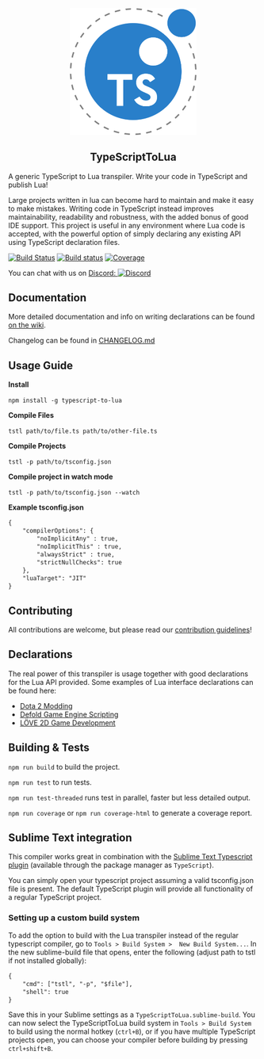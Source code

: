 <div align="center">
    <img src="logo-hq.png?raw=true" alt="TypeScriptToLua" width="256" />
    <h2>TypeScriptToLua</h2>
</div>

A generic TypeScript to Lua transpiler. Write your code in TypeScript and publish Lua!

Large projects written in lua can become hard to maintain and make it easy to make mistakes. Writing code in TypeScript instead improves maintainability, readability and robustness, with the added bonus of good IDE support. This project is useful in any environment where Lua code is accepted, with the powerful option of simply declaring any existing API using TypeScript declaration files.

[![Build Status](https://travis-ci.org/Perryvw/TypescriptToLua.svg?branch=master)](https://travis-ci.org/Perryvw/TypescriptToLua)
[![Build status](https://ci.appveyor.com/api/projects/status/github/perryvw/typescripttolua?branch=master&svg=true)](https://ci.appveyor.com/project/Perryvw/typescripttolua)
[![Coverage](https://codecov.io/gh/perryvw/typescripttolua/branch/master/graph/badge.svg)](https://codecov.io/gh/perryvw/typescripttolua)

You can chat with us on [Discord: ![Discord](https://img.shields.io/discord/515854149821267971.svg)](https://discord.gg/BWAq58Y)

## Documentation
More detailed documentation and info on writing declarations can be found [on the wiki](https://github.com/Perryvw/TypescriptToLua/wiki).

Changelog can be found in [CHANGELOG.md](https://github.com/Perryvw/TypescriptToLua/blob/master/CHANGELOG.md)

## Usage Guide

**Install**

`npm install -g typescript-to-lua`

**Compile Files**

`tstl path/to/file.ts path/to/other-file.ts`

**Compile Projects**

`tstl -p path/to/tsconfig.json`

**Compile project in watch mode**

`tstl -p path/to/tsconfig.json --watch`

**Example tsconfig.json**
```
{
    "compilerOptions": {
        "noImplicitAny" : true,
        "noImplicitThis" : true,
        "alwaysStrict" : true,
        "strictNullChecks": true
    },
    "luaTarget": "JIT"
}
```

## Contributing
All contributions are welcome, but please read our [contribution guidelines](https://github.com/Perryvw/TypescriptToLua/blob/master/CONTRIBUTING.md)!

## Declarations
The real power of this transpiler is usage together with good declarations for the Lua API provided. Some examples of Lua interface declarations can be found here:
- [Dota 2 Modding](https://github.com/ModDota/API/tree/master/declarations/server)
- [Defold Game Engine Scripting](https://github.com/dasannikov/DefoldTypeScript/blob/master/defold.d.ts)
- [LÖVE 2D Game Development](https://github.com/hazzard993/love-typescript-definitions)

## Building & Tests

`npm run build` to build the project.

`npm run test` to run tests.

`npm run test-threaded` runs test in parallel, faster but less detailed output.

`npm run coverage` or `npm run coverage-html` to generate a coverage report.

## Sublime Text integration
This compiler works great in combination with the [Sublime Text Typescript plugin](https://github.com/Microsoft/TypeScript-Sublime-Plugin) (available through the package manager as `TypeScript`).

You can simply open your typescript project assuming a valid tsconfig.json file is present. The default TypeScript plugin will provide all functionality of a regular TypeScript project.

### Setting up a custom build system
To add the option to build with the Lua transpiler instead of the regular typescript compiler, go to `Tools > Build System >  New Build System...`. In the new sublime-build file that opens, enter the following (adjust path to tstl if not installed globally):

```
{
    "cmd": ["tstl", "-p", "$file"],
    "shell": true
}
```
Save this in your Sublime settings as a `TypeScriptToLua.sublime-build`. You can now select the TypeScriptToLua build system in `Tools > Build System` to build using the normal hotkey (`ctrl+B`), or if you have multiple TypeScript projects open, you can choose your compiler before building by pressing `ctrl+shift+B`.
